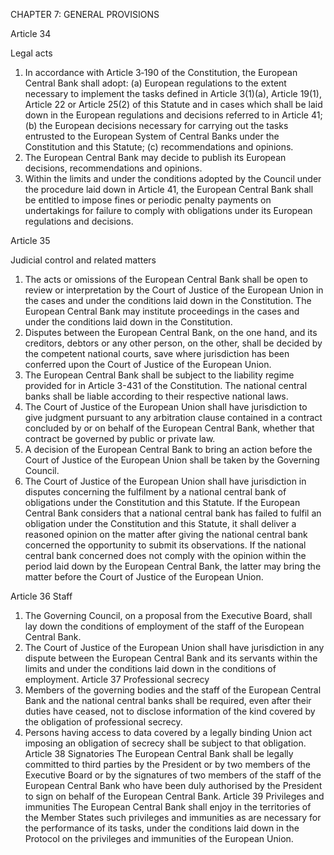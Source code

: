 CHAPTER 7: GENERAL PROVISIONS

Article 34

Legal acts
1. In accordance with Article 3‑190 of the Constitution, the European Central Bank shall adopt:
(a) European regulations to the extent necessary to implement the tasks defined in Article 3(1)(a),
Article 19(1), Article 22 or Article 25(2) of this Statute and in cases which shall be laid down in
the European regulations and decisions referred to in Article 41;
(b) the European decisions necessary for carrying out the tasks entrusted to the European System of
Central Banks under the Constitution and this Statute;
(c) recommendations and opinions.
2. The European Central Bank may decide to publish its European decisions, recommendations and
opinions.
3. Within the limits and under the conditions adopted by the Council under the procedure laid
down in Article 41, the European Central Bank shall be entitled to impose fines or periodic penalty
payments on undertakings for failure to comply with obligations under its European regulations and
decisions.

Article 35

Judicial control and related matters
1. The acts or omissions of the European Central Bank shall be open to review or interpretation by
the Court of Justice of the European Union in the cases and under the conditions laid down in the
Constitution. The European Central Bank may institute proceedings in the cases and under the
conditions laid down in the Constitution.
2. Disputes between the European Central Bank, on the one hand, and its creditors, debtors or any
other person, on the other, shall be decided by the competent national courts, save where jurisdiction
has been conferred upon the Court of Justice of the European Union.
3. The European Central Bank shall be subject to the liability regime provided for in Article 3-431
of the Constitution. The national central banks shall be liable according to their respective national
laws.
4. The Court of Justice of the European Union shall have jurisdiction to give judgment pursuant to
any arbitration clause contained in a contract concluded by or on behalf of the European Central
Bank, whether that contract be governed by public or private law.
5. A decision of the European Central Bank to bring an action before the Court of Justice of the
European Union shall be taken by the Governing Council.
6. The Court of Justice of the European Union shall have jurisdiction in disputes concerning the
fulfilment by a national central bank of obligations under the Constitution and this Statute. If the
European Central Bank considers that a national central bank has failed to fulfil an obligation under
the Constitution and this Statute, it shall deliver a reasoned opinion on the matter after giving the
national central bank concerned the opportunity to submit its observations. If the national central
bank concerned does not comply with the opinion within the period laid down by the European
Central Bank, the latter may bring the matter before the Court of Justice of the European Union.

Article 36
Staff

1. The Governing Council, on a proposal from the Executive Board, shall lay down the conditions
of employment of the staff of the European Central Bank.
2. The Court of Justice of the European Union shall have jurisdiction in any dispute between the
European Central Bank and its servants within the limits and under the conditions laid down in the
conditions of employment.
Article 37
Professional secrecy
1. Members of the governing bodies and the staff of the European Central Bank and the national
central banks shall be required, even after their duties have ceased, not to disclose information of the
kind covered by the obligation of professional secrecy.
2. Persons having access to data covered by a legally binding Union act imposing an obligation of
secrecy shall be subject to that obligation.
Article 38
Signatories
The European Central Bank shall be legally committed to third parties by the President or by two
members of the Executive Board or by the signatures of two members of the staff of the European
Central Bank who have been duly authorised by the President to sign on behalf of the European
Central Bank.
Article 39
Privileges and immunities
The European Central Bank shall enjoy in the territories of the Member States such privileges and
immunities as are necessary for the performance of its tasks, under the conditions laid down in the
Protocol on the privileges and immunities of the European Union.


